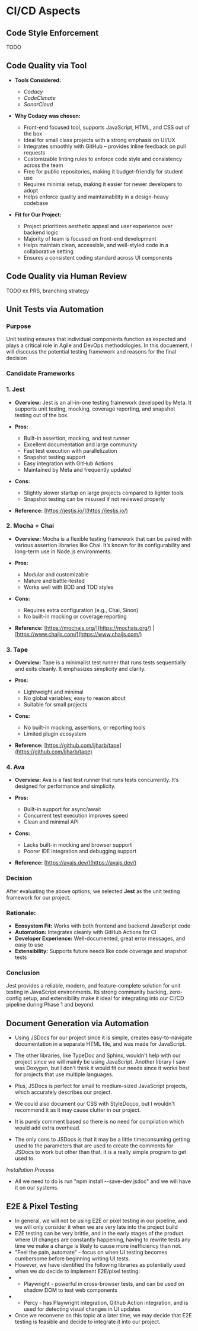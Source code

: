 # CI/CD Aspects

## Code Style Enforcement

TODO

## Code Quality via Tool

- **Tools Considered:**  
  - *Codacy*  
  - *CodeClimate*
  - *SonarCloud*

- **Why Codacy was chosen:**
  - Front-end focused tool, supports JavaScript, HTML, and CSS out of the box
  - Ideal for small class projects with a strong emphasis on UI/UX
  - Integrates smoothly with GitHub – provides inline feedback on pull requests
  - Customizable linting rules to enforce code style and consistency across the team
  - Free for public repositories, making it budget-friendly for student use
  - Requires minimal setup, making it easier for newer developers to adopt
  - Helps enforce quality and maintainability in a design-heavy codebase

- **Fit for Our Project:**
  - Project prioritizes aesthetic appeal and user experience over backend logic
  - Majority of team is focused on front-end development
  - Helps maintain clean, accessible, and well-styled code in a collaborative setting
  - Ensures a consistent coding standard across UI components

## Code Quality via Human Review

TODO
ex PRS, branching strategy

## Unit Tests via Automation

### Purpose

 Unit testing ensures that individual components function as expected and plays a critical role in Agile and DevOps methodologies. In this docuement, I will disccuss the potential testing framework and reasons for the final decision

### Candidate Frameworks

### 1. **Jest**

* **Overview:** Jest is an all-in-one testing framework developed by Meta. It supports unit testing, mocking, coverage reporting, and snapshot testing out of the box.
* **Pros:**

  * Built-in assertion, mocking, and test runner
  * Excellent documentation and large community
  * Fast test execution with parallelization
  * Snapshot testing support
  * Easy integration with GitHub Actions
  * Maintained by Meta and frequently updated
* **Cons:**

  * Slightly slower startup on large projects compared to lighter tools
  * Snapshot testing can be misused if not reviewed properly
* **Reference:** [https://jestjs.io/](https://jestjs.io/)

### 2. **Mocha + Chai**

* **Overview:** Mocha is a flexible testing framework that can be paired with various assertion libraries like Chai. It’s known for its configurability and long-term use in Node.js environments.
* **Pros:**

  * Modular and customizable
  * Mature and battle-tested
  * Works well with BDD and TDD styles
* **Cons:**

  * Requires extra configuration (e.g., Chai, Sinon)
  * No built-in mocking or coverage reporting
* **Reference:** [https://mochajs.org/](https://mochajs.org/) | [https://www.chaijs.com/](https://www.chaijs.com/)

### 3. **Tape**

* **Overview:** Tape is a minimalist test runner that runs tests sequentially and exits cleanly. It emphasizes simplicity and clarity.
* **Pros:**

  * Lightweight and minimal
  * No global variables; easy to reason about
  * Suitable for small projects
* **Cons:**

  * No built-in mocking, assertions, or reporting tools
  * Limited plugin ecosystem
* **Reference:** [https://github.com/ljharb/tape](https://github.com/ljharb/tape)

### 4. **Ava**

* **Overview:** Ava is a fast test runner that runs tests concurrently. It’s designed for performance and simplicity.
* **Pros:**

  * Built-in support for async/await
  * Concurrent test execution improves speed
  * Clean and minimal API
* **Cons:**

  * Lacks built-in mocking and browser support
  * Poorer IDE integration and debugging support
* **Reference:** [https://avajs.dev/](https://avajs.dev/)



### Decision

After evaluating the above options, we selected **Jest** as the unit testing framework for our project.

### Rationale:

* **Ecosystem Fit:** Works with both frontend and backend JavaScript code
* **Automation:** Integrates cleanly with GitHub Actions for CI
* **Developer Experience:** Well-documented, great error messages, and easy to use
* **Extensibility:** Supports future needs like code coverage and snapshot tests

### Conclusion

Jest provides a reliable, modern, and feature-complete solution for unit testing in JavaScript environments. Its strong community backing, zero-config setup, and extensibility make it ideal for integrating into our CI/CD pipeline during Phase 1 and beyond.

## Document Generation via Automation
- Using JSDocs for our project since it is simple, creates easy-to-navigate documentation in a separate HTML file, and was made for JavaScript.
- The other libraries, like TypeDoc and Sphinx, wouldn't help with our project since we will mainly be using JavaScript. Another library I saw was Doxygen, but I don't think it would fit our needs since it works best for projects that use multiple languages.
- Plus, JSDocs is perfect for small to medium-sized JavaScript projects, which accurately describes our project.
- We could also document our CSS with StyleDocco, but I wouldn't recommend it as it may cause clutter in our project.
- It is purely comment based so there is no need for compilation which would add extra overhead.

- The only cons to JSDocs is that it may be a little timeconsuming getting used to the parameters that are used to create the comments for JSDocs to work but other than that, it is a really simple program to get used to.

*Installation Process*
- All we need to do is run "npm install --save-dev jsdoc" and we will have it on our systems.

## E2E & Pixel Testing

- In general, we will not be using E2E or pixel testing in our pipeline, and we will only consider it when we are very late into the project build
- E2E testing can be very brittle, and in the early stages of the product where UI changes are constantly happening, having to rewrite tests any time we make a change is likely to cause more inefficiency than not.
- "Feel the pain, automate" - focus on when UI testing becomes cumbersome before beginning writing UI tests.
- However, we have identified the following libraries as potentially used when we do decide to implement E2E/pixel testing:
- - Playwright - powerful in cross-browser tests, and can be used on shadow DOM to test web components
- - Percy - has Playwright integration, Github Action integration, and is used for detecting visual changes in UI updates
- Once we reconvene on this topic at a later time, we may decide that E2E testing is feasible and decide to integrate it into our project.
